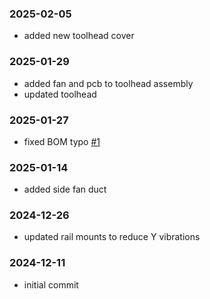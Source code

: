 ### 2025-02-05

- added new toolhead cover

### 2025-01-29

- added fan and pcb to toolhead assembly
- updated toolhead

### 2025-01-27

- fixed BOM typo [#1](https://github.com/kemsky/creality-k1-xy-rails-mod/issues/1)

### 2025-01-14

- added side fan duct

### 2024-12-26

- updated rail mounts to reduce Y vibrations

### 2024-12-11

- initial commit